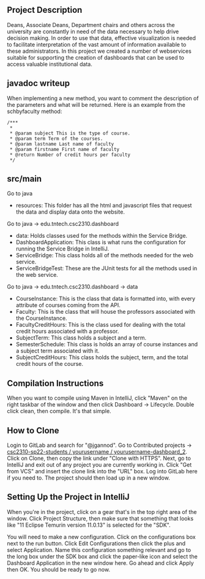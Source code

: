 ﻿
## Project Description

Deans, Associate Deans, Department chairs and others across the university are constantly in need of the data necessary to help drive decision making. In order to use that data, effective visualization is needed to facilitate interpretation of the vast amount of information available to these administrators. In this project we created a number of webservices suitable for supporting the creation of dashboards that can be used to access valuable institutional data. 

## javadoc writeup

When implementing a new method, you want to comment the description of the parameters and what will be returned. 
Here is an example from the schbyfaculty method:

    /***  
     *
     * @param subject This is the type of course.  
     * @param term Term of the courses.  
     * @param lastname Last name of faculty  
     * @param firstname First name of faculty  
     * @return Number of credit hours per faculty  
     */ 


## src/main
Go to java 

 - resources: This folder has all the html and javascript files that request the data and display data onto the website.

Go to java -> edu.tntech.csc2310.dashboard

 - data: Holds classes used for the methods within the Service Bridge.
 - DashboardApplication: This class is what runs the configuration for running the Service Bridge in IntelliJ.
 - ServiceBridge: This class holds all of the methods needed for the web service.
 - ServiceBridgeTest: These are the JUnit tests for all the methods used in the web service.

Go to java -> edu.tntech.csc2310.dashboard -> data

 - CourseInstance: This is the class that data is formatted into, with every attribute of courses coming from the API.
 - Faculty: This is the class that will house the professors associated with the CourseInstance.
 - FacultyCreditHours: This is the class used for dealing with the total credit hours associated with a professor.
 - SubjectTerm: This class holds a subject and a term.
 - SemesterSchedule: This class is holds an array of course instances and a subject term associated with it.
 - SubjectCreditHours: This class holds the subject, term, and the total credit hours of the course.

## Compilation Instructions

When you want to compile using Maven in IntelliJ, click "Maven" on the right taskbar of the window and then click Dashboard -> Lifecycle. Double click clean, then compile. It's that simple. 

## How to Clone 
Login to GitLab and search for "@jgannod". Go to Contributed projects -> [csc2310-sp22-students / yourusername / yourusername-dashboard_2](https://gitlab.csc.tntech.edu/csc2310-sp22-students/enparker42/enparker42-dashboard_2).
Click on Clone, then copy the link under "Clone with HTTPS". Next, go to IntelliJ and exit out of any project you are currently working in. Click "Get from VCS" and insert the clone link into the "URL" box. Log into GitLab here if you need to. The project should then load up in a new window. 

## Setting Up the Project in IntelliJ
When you're in the project, click on a gear that's in the top right area of the window. Click Project Structure, then make sure that something that looks like "11 Eclipse Temurin version 11.0.13" is selected for the "SDK".

You will need to make a new configuration. Click on the configurations box next to the run button. Click Edit Configurations then click the plus and select Application. Name this configuration something relevant and go to the long box under the SDK box and click the paper-like icon and select the Dashboard Application in the new window here. Go ahead and click Apply then OK. You should be ready to go now.
